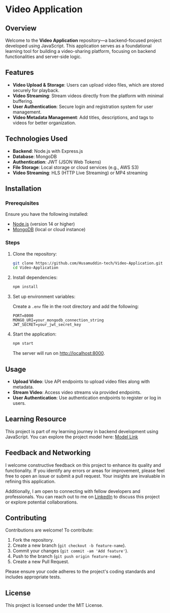 
# Video Application

## Overview

Welcome to the **Video Application** repository—a backend-focused project developed using JavaScript. This application serves as a foundational learning tool for building a video-sharing platform, focusing on backend functionalities and server-side logic.

## Features

- **Video Upload & Storage**: Users can upload video files, which are stored securely for playback.
- **Video Streaming**: Stream videos directly from the platform with minimal buffering.
- **User Authentication**: Secure login and registration system for user management.
- **Video Metadata Management**: Add titles, descriptions, and tags to videos for better organization.

## Technologies Used

- **Backend**: Node.js with Express.js
- **Database**: MongoDB
- **Authentication**: JWT (JSON Web Tokens)
- **File Storage**: Local storage or cloud services (e.g., AWS S3)
- **Video Streaming**: HLS (HTTP Live Streaming) or MP4 streaming

## Installation

### Prerequisites

Ensure you have the following installed:

- [Node.js](https://nodejs.org/) (version 14 or higher)
- [MongoDB](https://www.mongodb.com/) (local or cloud instance)

### Steps

1. Clone the repository:

   ```bash
   git clone https://github.com/Husamuddin-tech/Video-Application.git
   cd Video-Application
   ```

2. Install dependencies:

   ```bash
   npm install
   ```

3. Set up environment variables:

   Create a `.env` file in the root directory and add the following:

   ```env
   PORT=8000
   MONGO_URI=your_mongodb_connection_string
   JWT_SECRET=your_jwt_secret_key
   ```

4. Start the application:

   ```bash
   npm start
   ```

   The server will run on [http://localhost:8000](http://localhost:8000).

## Usage

- **Upload Video**: Use API endpoints to upload video files along with metadata.
- **Stream Video**: Access video streams via provided endpoints.
- **User Authentication**: Use authentication endpoints to register or log in users.

## Learning Resource

This project is part of my learning journey in backend development using JavaScript. You can explore the project model here: [Model Link](http://www.linkedin.com/in/syed-husamuddin)

## Feedback and Networking

I welcome constructive feedback on this project to enhance its quality and functionality. If you identify any errors or areas for improvement, please feel free to open an issue or submit a pull request. Your insights are invaluable in refining this application.

Additionally, I am open to connecting with fellow developers and professionals. You can reach out to me on [LinkedIn](http://www.linkedin.com/in/syed-husamuddin) to discuss this project or explore potential collaborations.

## Contributing

Contributions are welcome! To contribute:

1. Fork the repository.
2. Create a new branch (`git checkout -b feature-name`).
3. Commit your changes (`git commit -am 'Add feature'`).
4. Push to the branch (`git push origin feature-name`).
5. Create a new Pull Request.

Please ensure your code adheres to the project's coding standards and includes appropriate tests.

## License

This project is licensed under the MIT License.
